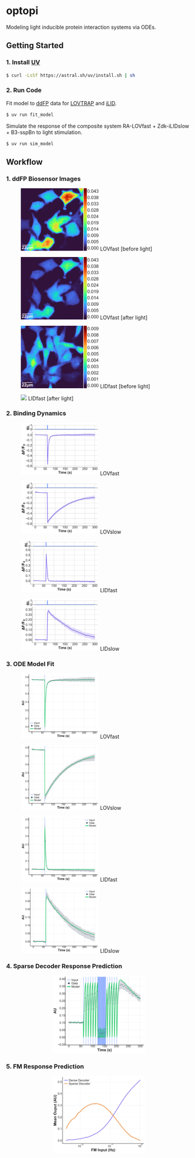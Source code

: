 # optopi

Modeling light inducible protein interaction systems via ODEs.

## Getting Started

### 1. Install [UV](https://docs.astral.sh/uv/getting-started/installation/)

```bash
$ curl -LsSf https://astral.sh/uv/install.sh | sh
```

### 2. Run Code

Fit model to [ddFP](https://doi.org/10.1016/j.chembiol.2012.01.006) data for [LOVTRAP](https://doi.org/10.1038/nmeth.3926) and [iLID](https://doi.org/10.1073/pnas.1417910112).

```bash
$ uv run fit_model
```

Simulate the response of the composite system RA-LOVfast + Zdk-iLIDslow + B3-sspBn to light stimulation.

```bash
$ uv run sim_model
```

## Workflow

### 1. ddFP Biosensor Images

<p align="center">
    <figure>
        <img src="/example/data/LOV/I427V/60.1.png" width="50%" />
        <figurecaption>LOVfast [before light]</figurecaption>
    </figure>
    <figure>
        <img src="/example/data/LOV/I427V/61.9.png" width="50%" />
        <figurecaption>LOVfast [after light]</figurecaption>
    </figure>
</p>
<p align="center">
    <figure>
        <img src="/example/data/LID/I427V/60.1.png" width="50%" />
        <figurecaption>LIDfast [before light]</figurecaption>
    </figure>
    <figure>
        <img src="/example/data/LID/I427V/62.0.png" width="50%" />
        <figurecaption>LIDfast [after light]</figurecaption>
    </figure>
</p>

### 2. Binding Dynamics

<p align="center">
    <figure>
        <img src="/example/data/LOV/I427V/uy.png" width="50%" />
        <figurecaption>LOVfast</figurecaption>
    </figure>
    <figure>
        <img src="/example/data/LOV/V416I/uy.png" width="50%" />
        <figurecaption>LOVslow</figurecaption>
    </figure>
</p>
<p align="center">
    <figure>
        <img src="/example/data/LID/I427V/uy.png" width="50%" />
        <figurecaption>LIDfast</figurecaption>
    </figure>
    <figure>
        <img src="/example/data/LID/V416I/uy.png" width="50%" />
        <figurecaption>LIDslow</figurecaption>
    </figure>
</p>

### 3. ODE Model Fit

<p align="center">
    <figure>
        <img src="/example/sim_model/LOV/I427V/model-fit.png" width="50%" />
        <figurecaption>LOVfast</figurecaption>
    </figure>
    <figure>
        <img src="/example/sim_model/LOV/V416I/model-fit.png" width="50%" />
        <figurecaption>LOVslow</figurecaption>
    </figure>
</p>
<p align="center">
    <figure>
        <img src="/example/sim_model/LID/I427V/model-fit.png" width="50%" />
        <figurecaption>LIDfast</figurecaption>
    </figure>
    <figure>
        <img src="/example/sim_model/LID/V416I/model-fit.png" width="50%" />
        <figurecaption>LIDslow</figurecaption>
    </figure>
</p>

### 4. Sparse Decoder Response Prediction

<p align="center">
    <img src="/example/sim_model/sparse_decoder/prediction.png" width="50%" />
</p>

### 5. FM Response Prediction

<p align="center">
    <img src="/example/sim_model/fm-response.png" width="50%" />
</p>
